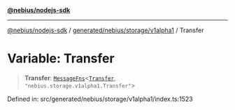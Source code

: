 [**@nebius/nodejs-sdk**](../../../../../README.md)

---

[@nebius/nodejs-sdk](../../../../../README.md) / [generated/nebius/storage/v1alpha1](../README.md) / Transfer

# Variable: Transfer

> **Transfer**: [`MessageFns`](../../../../../runtime/protos/core/interfaces/MessageFns.md)\<[`Transfer`](../interfaces/Transfer.md), `"nebius.storage.v1alpha1.Transfer"`\>

Defined in: src/generated/nebius/storage/v1alpha1/index.ts:1523
